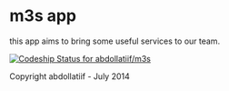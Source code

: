 m3s app
=======

this app aims to bring some useful services to our team.


[ ![Codeship Status for abdollatiif/m3s](https://www.codeship.io/projects/4cbf04c0-f175-0131-d9b9-62380ecdd501/status)](https://www.codeship.io/projects/27604)

Copyright abdollatiif - July 2014


 
